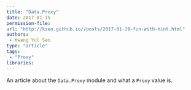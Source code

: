 ```yaml
---
title: "Data.Proxy"
date: 2017-01-15
permission-file: 
url: "http://kseo.github.io//posts/2017-01-19-fun-with-hint.html"
authors:
 - Kwang Yul Seo
type: "article"
tags:
 - "Proxy"
libraries:
---
```


An article about the `Data.Proxy` module and what a `Proxy` value is. 
